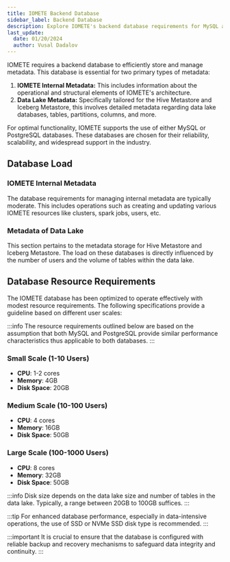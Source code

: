 ```yaml
---
title: IOMETE Backend Database
sidebar_label: Backend Database
description: Explore IOMETE's backend database requirements for MySQL and PostgreSQL, tailored for small to large scale users. Learn about CPU, memory, and disk space needs for managing internal and data lake metadata, with tips on enhancing performance and safeguarding data.
last_update:
  date: 01/20/2024
  author: Vusal Dadalov
---
```


IOMETE requires a backend database to efficiently store and manage metadata. This database is essential for two primary types of metadata:

1. **IOMETE Internal Metadata:** This includes information about the operational and structural elements of IOMETE's architecture.
2. **Data Lake Metadata:** Specifically tailored for the Hive Metastore and Iceberg Metastore, this involves detailed metadata regarding data lake databases, tables, partitions, columns, and more.

For optimal functionality, IOMETE supports the use of either MySQL or PostgreSQL databases. These databases are chosen for their reliability, scalability, and widespread support in the industry.

## Database Load

### IOMETE Internal Metadata
The database requirements for managing internal metadata are typically moderate. This includes operations such as creating and updating various IOMETE resources like clusters, spark jobs, users, etc.

### Metadata of Data Lake
This section pertains to the metadata storage for Hive Metastore and Iceberg Metastore. The load on these databases is directly influenced by the number of users and the volume of tables within the data lake.

## Database Resource Requirements

The IOMETE database has been optimized to operate effectively with modest resource requirements. The following specifications provide a guideline based on different user scales:


:::info
The resource requirements outlined below are based on the assumption that both MySQL and PostgreSQL provide similar performance characteristics thus applicable to both databases.
:::

### Small Scale (1-10 Users)
- **CPU**: 1-2 cores
- **Memory**: 4GB
- **Disk Space**: 20GB

### Medium Scale (10-100 Users)
- **CPU**: 4 cores
- **Memory**: 16GB
- **Disk Space**: 50GB

### Large Scale (100-1000 Users)
- **CPU**: 8 cores
- **Memory**: 32GB
- **Disk Space**: 50GB

:::info
Disk size depends on the data lake size and number of tables in the data lake. Typically, a range between 20GB to 100GB suffices.
:::

:::tip
For enhanced database performance, especially in data-intensive operations, the use of SSD or NVMe SSD disk type is recommended.
:::

:::important
It is crucial to ensure that the database is configured with reliable backup and recovery mechanisms to safeguard data integrity and continuity.
:::